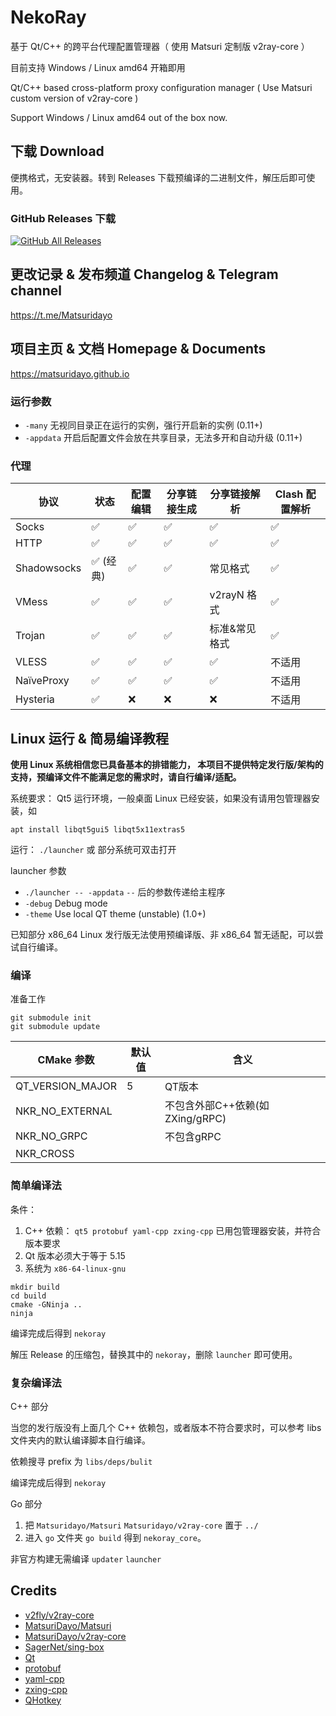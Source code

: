 # NekoRay

基于 Qt/C++ 的跨平台代理配置管理器（ 使用 Matsuri 定制版 v2ray-core ）

目前支持 Windows / Linux amd64 开箱即用

Qt/C++ based cross-platform proxy configuration manager ( Use Matsuri custom version of v2ray-core )

Support Windows / Linux amd64 out of the box now.

## 下载 Download

便携格式，无安装器。转到 Releases 下载预编译的二进制文件，解压后即可使用。

### GitHub Releases 下载

[![GitHub All Releases](https://img.shields.io/github/downloads/Matsuridayo/nekoray/total?label=downloads-total&logo=github&style=flat-square)](https://github.com/Matsuridayo/nekoray/releases)

## 更改记录 & 发布频道 Changelog & Telegram channel

https://t.me/Matsuridayo

## 项目主页 & 文档 Homepage & Documents

https://matsuridayo.github.io

### 运行参数

- `-many` 无视同目录正在运行的实例，强行开启新的实例 (0.11+)
- `-appdata` 开启后配置文件会放在共享目录，无法多开和自动升级 (0.11+)

### 代理

| 协议           | 状态     | 配置编辑 | 分享链接生成 | 分享链接解析    | Clash 配置解析 |
|--------------|--------|------|--------|-----------|------------|
| Socks        | ✅      | ✅    | ✅      | ✅         | ✅          | 
| HTTP         | ✅      | ✅    | ✅      | ✅         | ✅          | 
| Shadowsocks  | ✅ (经典) | ✅    | ✅      | 常见格式      | ✅          |
| VMess        | ✅      | ✅    | ✅      | v2rayN 格式 | ✅          |
| Trojan       | ✅      | ✅    | ✅      | 标准&常见格式   | ✅          |
| VLESS        | ✅      | ✅    | ✅      | ✅         | 不适用        |
| NaïveProxy   | ✅      | ✅    | ✅      | ✅         | 不适用        |
| Hysteria     | ✅      | ❌    | ❌      | ❌         | 不适用        |

## Linux 运行 & 简易编译教程

**使用 Linux 系统相信您已具备基本的排错能力，
本项目不提供特定发行版/架构的支持，预编译文件不能满足您的需求时，请自行编译/适配。**

系统要求： Qt5 运行环境，一般桌面 Linux 已经安装，如果没有请用包管理器安装，如

`apt install libqt5gui5 libqt5x11extras5`

运行： `./launcher` 或 部分系统可双击打开

launcher 参数

* `./launcher -- -appdata` `--` 后的参数传递给主程序
* `-debug` Debug mode
* `-theme` Use local QT theme (unstable) (1.0+)

已知部分 x86_64 Linux 发行版无法使用预编译版、非 x86_64 暂无适配，可以尝试自行编译。

### 编译

准备工作

```
git submodule init
git submodule update
```

| CMake 参数                | 默认值 | 含义                      |
|-------------------------|-----|-------------------------|
| QT_VERSION_MAJOR        | 5   | QT版本                    |
| NKR_NO_EXTERNAL         |     | 不包含外部C++依赖(如ZXing/gRPC) |
| NKR_NO_GRPC             |     | 不包含gRPC                 |
| NKR_CROSS               |     |                         |

### 简单编译法

条件：

1. C++ 依赖： `qt5 protobuf yaml-cpp zxing-cpp` 已用包管理器安装，并符合版本要求
2. Qt 版本必须大于等于 5.15
3. 系统为 `x86-64-linux-gnu`

```
mkdir build
cd build
cmake -GNinja ..
ninja
```

编译完成后得到 `nekoray`

解压 Release 的压缩包，替换其中的 `nekoray`，删除 `launcher` 即可使用。

### 复杂编译法

C++ 部分

当您的发行版没有上面几个 C++ 依赖包，或者版本不符合要求时，可以参考 libs 文件夹内的默认编译脚本自行编译。

依赖搜寻 prefix 为 `libs/deps/bulit`

编译完成后得到 `nekoray`

Go 部分

1. 把 `Matsuridayo/Matsuri` `Matsuridayo/v2ray-core` 置于 `../`
2. 进入 `go` 文件夹 `go build` 得到 `nekoray_core`。

非官方构建无需编译 `updater` `launcher`

## Credits

- [v2fly/v2ray-core](https://github.com/v2fly/v2ray-core)
- [MatsuriDayo/Matsuri](https://github.com/MatsuriDayo/Matsuri)
- [MatsuriDayo/v2ray-core](https://github.com/MatsuriDayo/v2ray-core)
- [SagerNet/sing-box](https://github.com/SagerNet/sing-box)
- [Qt](https://www.qt.io/)
- [protobuf](https://github.com/protocolbuffers/protobuf)
- [yaml-cpp](https://github.com/jbeder/yaml-cpp)
- [zxing-cpp](https://github.com/nu-book/zxing-cpp)
- [QHotkey](https://github.com/Skycoder42/QHotkey)
